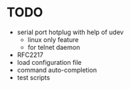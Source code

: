 # TODO

* serial port hotplug with help of udev
    * linux only feature
    * for telnet daemon
* RFC2217
* load configuration file
* command auto-completion
* test scripts
